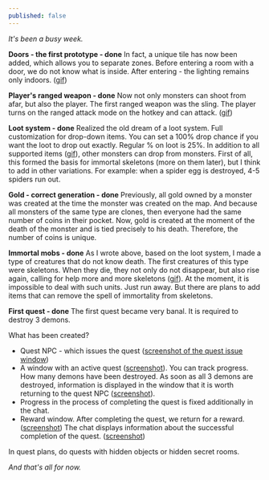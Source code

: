 ```yaml
---
published: false
---
```

_It's been a busy week._

**Doors - the first prototype - done**
In fact, a unique tile has now been added, which allows you to separate zones. Before entering a room with a door, we do not know what is inside. After entering - the lighting remains only indoors. ([gif](https://img.itch.zone/aW1nLzg0NTI2MjUuZ2lm/original/4ApKuZ.gif))

**Player's ranged weapon - done**
Now not only monsters can shoot from afar, but also the player. The first ranged weapon was the sling. The player turns on the ranged attack mode on the hotkey and can attack. ([gif](https://img.itch.zone/aW1nLzg0NTI2NDcuZ2lm/original/tqOpMr.gif))

**Loot system - done**
Realized the old dream of a loot system. Full customization for drop-down items. You can set a 100% drop chance if you want the loot to drop out exactly. Regular % on loot is 25%. In addition to all supported items ([gif](https://img.itch.zone/aW1nLzg0NTI2NDguZ2lm/original/A3lLaO.gif)), other monsters can drop from monsters. First of all, this formed the basis for immortal skeletons (more on them later), but I think to add in other variations. For example: when a spider egg is destroyed, 4-5 spiders run out.

**Gold - correct generation - done**
Previously, all gold owned by a monster was created at the time the monster was created on the map. And because all monsters of the same type are clones, then everyone had the same number of coins in their pocket. Now, gold is created at the moment of the death of the monster and is tied precisely to his death. Therefore, the number of coins is unique.

**Immortal mobs - done**
As I wrote above, based on the loot system, I made a type of creatures that do not know death. The first creatures of this type were skeletons. When they die, they not only do not disappear, but also rise again, calling for help more and more skeletons ([gif](https://img.itch.zone/aW1nLzg0NTI2NTQuZ2lm/original/2xQzC6.gif)). At the moment, it is impossible to deal with such units. Just run away. But there are plans to add items that can remove the spell of immortality from skeletons.

**First quest - done**
The first quest became very banal. It is required to destroy 3 demons.

What has been created?

- Quest NPC - which issues the quest ([screenshot of the quest issue window](https://img.itch.zone/aW1nLzg0NTI2NjAucG5n/original/h2NuyY.png))
- A window with an active quest ([screenshot](https://img.itch.zone/aW1nLzg0NTI2NjUucG5n/original/B3jYrF.png)). You can track progress. How many demons have been destroyed. As soon as all 3 demons are destroyed, information is displayed in the window that it is worth returning to the quest NPC ([screenshot](https://img.itch.zone/aW1nLzg0NTI2NzAucG5n/original/mDfZTE.png)).
- Progress in the process of completing the quest is fixed additionally in the chat.
- Reward window. After completing the quest, we return for a reward. ([screenshot](https://img.itch.zone/aW1nLzg0NTI2NzQucG5n/original/VC9IuW.png)) The chat displays information about the successful completion of the quest. ([screenshot](https://img.itch.zone/aW1nLzg0NTI3NTQucG5n/original/C%2BxRqB.png))

In quest plans, do quests with hidden objects or hidden secret rooms.

_And that's all for now._
